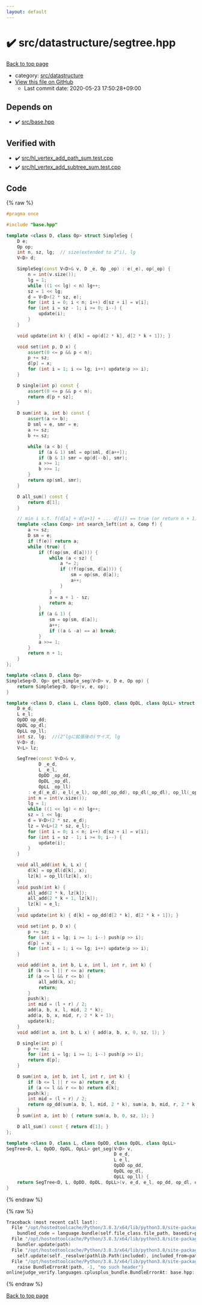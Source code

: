 ```yaml
---
layout: default
---
```


<!-- mathjax config similar to math.stackexchange -->
<script type="text/javascript" async
  src="https://cdnjs.cloudflare.com/ajax/libs/mathjax/2.7.5/MathJax.js?config=TeX-MML-AM_CHTML">
</script>
<script type="text/x-mathjax-config">
  MathJax.Hub.Config({
    TeX: { equationNumbers: { autoNumber: "AMS" }},
    tex2jax: {
      inlineMath: [ ['$','$'] ],
      processEscapes: true
    },
    "HTML-CSS": { matchFontHeight: false },
    displayAlign: "left",
    displayIndent: "2em"
  });
</script>

<script type="text/javascript" src="https://cdnjs.cloudflare.com/ajax/libs/jquery/3.4.1/jquery.min.js"></script>
<script src="https://cdn.jsdelivr.net/npm/jquery-balloon-js@1.1.2/jquery.balloon.min.js" integrity="sha256-ZEYs9VrgAeNuPvs15E39OsyOJaIkXEEt10fzxJ20+2I=" crossorigin="anonymous"></script>
<script type="text/javascript" src="../../../assets/js/copy-button.js"></script>
<link rel="stylesheet" href="../../../assets/css/copy-button.css" />


# :heavy_check_mark: src/datastructure/segtree.hpp

<a href="../../../index.html">Back to top page</a>

* category: <a href="../../../index.html#057cdb199a48f765d2786c323ec11d3a">src/datastructure</a>
* <a href="{{ site.github.repository_url }}/blob/master/src/datastructure/segtree.hpp">View this file on GitHub</a>
    - Last commit date: 2020-05-23 17:50:28+09:00




## Depends on

* :heavy_check_mark: <a href="../base.hpp.html">src/base.hpp</a>


## Verified with

* :heavy_check_mark: <a href="../../../verify/src/hl_vertex_add_path_sum.test.cpp.html">src/hl_vertex_add_path_sum.test.cpp</a>
* :heavy_check_mark: <a href="../../../verify/src/hl_vertex_add_subtree_sum.test.cpp.html">src/hl_vertex_add_subtree_sum.test.cpp</a>


## Code

<a id="unbundled"></a>
{% raw %}
```cpp
#pragma once

#include "base.hpp"

template <class D, class Op> struct SimpleSeg {
    D e;
    Op op;
    int n, sz, lg;  // size(extended to 2^i), lg
    V<D> d;

    SimpleSeg(const V<D>& v, D _e, Op _op) : e(_e), op(_op) {
        n = int(v.size());
        lg = 1;
        while ((1 << lg) < n) lg++;
        sz = 1 << lg;
        d = V<D>(2 * sz, e);
        for (int i = 0; i < n; i++) d[sz + i] = v[i];
        for (int i = sz - 1; i >= 0; i--) {
            update(i);
        }
    }

    void update(int k) { d[k] = op(d[2 * k], d[2 * k + 1]); }

    void set(int p, D x) {
        assert(0 <= p && p < n);
        p += sz;
        d[p] = x;
        for (int i = 1; i <= lg; i++) update(p >> i);
    }

    D single(int p) const {
        assert(0 <= p && p < n);
        return d[p + sz];
    }

    D sum(int a, int b) const {
        assert(a <= b);
        D sml = e, smr = e;
        a += sz;
        b += sz;

        while (a < b) {
            if (a & 1) sml = op(sml, d[a++]);
            if (b & 1) smr = op(d[--b], smr);
            a >>= 1;
            b >>= 1;
        }
        return op(sml, smr);
    }

    D all_sum() const {
        return d[1];
    }

    // min i s.t. f(d[a] + d[a+1] + ... d[i]) == true (or return n + 1)
    template <class Comp> int search_left(int a, Comp f) {
        a += sz;
        D sm = e;
        if (f(e)) return a;
        while (true) {
            if (f(op(sm, d[a]))) {
                while (a < sz) {
                    a *= 2;
                    if (!f(op(sm, d[a]))) {
                        sm = op(sm, d[a]);
                        a++;
                    }
                }
                a = a + 1 - sz;
                return a;
            }
            if (a & 1) {
                sm = op(sm, d[a]);
                a++;
                if ((a & -a) == a) break;
            }
            a >>= 1;
        }
        return n + 1;
    }
};

template <class D, class Op>
SimpleSeg<D, Op> get_simple_seg(V<D> v, D e, Op op) {
    return SimpleSeg<D, Op>(v, e, op);
}

template <class D, class L, class OpDD, class OpDL, class OpLL> struct SegTree {
    D e_d;
    L e_l;
    OpDD op_dd;
    OpDL op_dl;
    OpLL op_ll;
    int sz, lg;  //(2^lgに拡張後の)サイズ, lg
    V<D> d;
    V<L> lz;

    SegTree(const V<D>& v,
            D _e_d,
            L _e_l,
            OpDD _op_dd,
            OpDL _op_dl,
            OpLL _op_ll)
        : e_d(_e_d), e_l(_e_l), op_dd(_op_dd), op_dl(_op_dl), op_ll(_op_ll) {
        int n = int(v.size());
        lg = 1;
        while ((1 << lg) < n) lg++;
        sz = 1 << lg;
        d = V<D>(2 * sz, e_d);
        lz = V<L>(2 * sz, e_l);
        for (int i = 0; i < n; i++) d[sz + i] = v[i];
        for (int i = sz - 1; i >= 0; i--) {
            update(i);
        }
    }

    void all_add(int k, L x) {
        d[k] = op_dl(d[k], x);
        lz[k] = op_ll(lz[k], x);
    }
    void push(int k) {
        all_add(2 * k, lz[k]);
        all_add(2 * k + 1, lz[k]);
        lz[k] = e_l;
    }
    void update(int k) { d[k] = op_dd(d[2 * k], d[2 * k + 1]); }

    void set(int p, D x) {
        p += sz;
        for (int i = lg; i >= 1; i--) push(p >> i);
        d[p] = x;
        for (int i = 1; i <= lg; i++) update(p >> i);
    }

    void add(int a, int b, L x, int l, int r, int k) {
        if (b <= l || r <= a) return;
        if (a <= l && r <= b) {
            all_add(k, x);
            return;
        }
        push(k);
        int mid = (l + r) / 2;
        add(a, b, x, l, mid, 2 * k);
        add(a, b, x, mid, r, 2 * k + 1);
        update(k);
    }
    void add(int a, int b, L x) { add(a, b, x, 0, sz, 1); }

    D single(int p) {
        p += sz;
        for (int i = lg; i >= 1; i--) push(p >> i);
        return d[p];
    }

    D sum(int a, int b, int l, int r, int k) {
        if (b <= l || r <= a) return e_d;
        if (a <= l && r <= b) return d[k];
        push(k);
        int mid = (l + r) / 2;
        return op_dd(sum(a, b, l, mid, 2 * k), sum(a, b, mid, r, 2 * k + 1));
    }
    D sum(int a, int b) { return sum(a, b, 0, sz, 1); }

    D all_sum() const { return d[1]; }
};

template <class D, class L, class OpDD, class OpDL, class OpLL>
SegTree<D, L, OpDD, OpDL, OpLL> get_seg(V<D> v,
                                        D e_d,
                                        L e_l,
                                        OpDD op_dd,
                                        OpDL op_dl,
                                        OpLL op_ll) {
    return SegTree<D, L, OpDD, OpDL, OpLL>(v, e_d, e_l, op_dd, op_dl, op_ll);
}

```
{% endraw %}

<a id="bundled"></a>
{% raw %}
```cpp
Traceback (most recent call last):
  File "/opt/hostedtoolcache/Python/3.8.3/x64/lib/python3.8/site-packages/onlinejudge_verify/docs.py", line 349, in write_contents
    bundled_code = language.bundle(self.file_class.file_path, basedir=pathlib.Path.cwd())
  File "/opt/hostedtoolcache/Python/3.8.3/x64/lib/python3.8/site-packages/onlinejudge_verify/languages/cplusplus.py", line 185, in bundle
    bundler.update(path)
  File "/opt/hostedtoolcache/Python/3.8.3/x64/lib/python3.8/site-packages/onlinejudge_verify/languages/cplusplus_bundle.py", line 307, in update
    self.update(self._resolve(pathlib.Path(included), included_from=path))
  File "/opt/hostedtoolcache/Python/3.8.3/x64/lib/python3.8/site-packages/onlinejudge_verify/languages/cplusplus_bundle.py", line 187, in _resolve
    raise BundleErrorAt(path, -1, "no such header")
onlinejudge_verify.languages.cplusplus_bundle.BundleErrorAt: base.hpp: line -1: no such header

```
{% endraw %}

<a href="../../../index.html">Back to top page</a>

